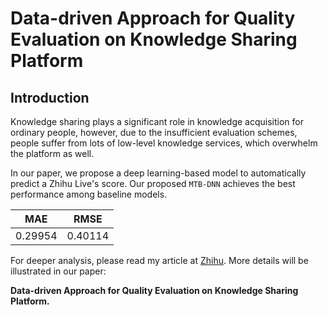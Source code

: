 # Data-driven Approach for Quality Evaluation on Knowledge Sharing Platform

## Introduction
Knowledge sharing plays a significant role in knowledge acquisition for ordinary people,
however, due to the insufficient evaluation schemes, people suffer from lots of low-level
knowledge services, which overwhelm the platform as well.

In our paper, we propose a deep learning-based model to automatically predict a Zhihu Live's
score. Our proposed ```MTB-DNN``` achieves the best performance among baseline models.

MAE | RMSE    
:-: | :-:  
0.29954 | 0.40114 

For deeper analysis, please read my article at [Zhihu](https://zhuanlan.zhihu.com/p/30514792).
More details will be illustrated in our paper: 

__Data-driven Approach for Quality Evaluation on Knowledge Sharing Platform.__

